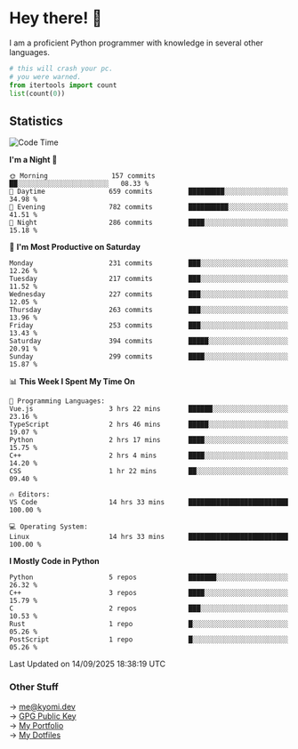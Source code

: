 # Hey there! 👋

I am a proficient Python programmer with knowledge in several other languages.

```py
# this will crash your pc.
# you were warned.
from itertools import count
list(count(0))
```

## Statistics
<!--START_SECTION:waka-->
![Code Time](http://img.shields.io/badge/Code%20Time-1%2C949%20hrs%2015%20mins-blue)

**I'm a Night 🦉** 

```text
🌞 Morning                157 commits         ██░░░░░░░░░░░░░░░░░░░░░░░   08.33 % 
🌆 Daytime                659 commits         █████████░░░░░░░░░░░░░░░░   34.98 % 
🌃 Evening                782 commits         ██████████░░░░░░░░░░░░░░░   41.51 % 
🌙 Night                  286 commits         ████░░░░░░░░░░░░░░░░░░░░░   15.18 % 
```
📅 **I'm Most Productive on Saturday** 

```text
Monday                   231 commits         ███░░░░░░░░░░░░░░░░░░░░░░   12.26 % 
Tuesday                  217 commits         ███░░░░░░░░░░░░░░░░░░░░░░   11.52 % 
Wednesday                227 commits         ███░░░░░░░░░░░░░░░░░░░░░░   12.05 % 
Thursday                 263 commits         ███░░░░░░░░░░░░░░░░░░░░░░   13.96 % 
Friday                   253 commits         ███░░░░░░░░░░░░░░░░░░░░░░   13.43 % 
Saturday                 394 commits         █████░░░░░░░░░░░░░░░░░░░░   20.91 % 
Sunday                   299 commits         ████░░░░░░░░░░░░░░░░░░░░░   15.87 % 
```


📊 **This Week I Spent My Time On** 

```text
💬 Programming Languages: 
Vue.js                   3 hrs 22 mins       ██████░░░░░░░░░░░░░░░░░░░   23.16 % 
TypeScript               2 hrs 46 mins       █████░░░░░░░░░░░░░░░░░░░░   19.07 % 
Python                   2 hrs 17 mins       ████░░░░░░░░░░░░░░░░░░░░░   15.75 % 
C++                      2 hrs 4 mins        ████░░░░░░░░░░░░░░░░░░░░░   14.20 % 
CSS                      1 hr 22 mins        ██░░░░░░░░░░░░░░░░░░░░░░░   09.40 % 

🔥 Editors: 
VS Code                  14 hrs 33 mins      █████████████████████████   100.00 % 

💻 Operating System: 
Linux                    14 hrs 33 mins      █████████████████████████   100.00 % 
```

**I Mostly Code in Python** 

```text
Python                   5 repos             ███████░░░░░░░░░░░░░░░░░░   26.32 % 
C++                      3 repos             ████░░░░░░░░░░░░░░░░░░░░░   15.79 % 
C                        2 repos             ███░░░░░░░░░░░░░░░░░░░░░░   10.53 % 
Rust                     1 repo              █░░░░░░░░░░░░░░░░░░░░░░░░   05.26 % 
PostScript               1 repo              █░░░░░░░░░░░░░░░░░░░░░░░░   05.26 % 
```




 Last Updated on 14/09/2025 18:38:19 UTC
<!--END_SECTION:waka-->

### Other Stuff

→ [me@kyomi.dev](mailto:me@kyomi.dev)\
→ [GPG Public Key](https://github.com/bitterteriyaki.gpg)\
→ [My Portfolio](https://kyomi.dev)\
→ [My Dotfiles](https://github.com/bitterteriyaki/dotfiles)
